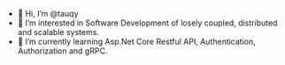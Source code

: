 - 👋 Hi, I’m @tauqy
- 👀 I’m interested in Software Development of losely coupled, distributed and scalable systems.
- 🌱 I’m currently learning Asp.Net Core Restful API, Authentication, Authorization and gRPC.
<!---
tauqy/tauqy is a ✨ special ✨ repository because its `README.md` (this file) appears on your GitHub profile.
You can click the Preview link to take a look at your changes.
--->
